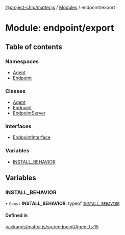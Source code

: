 [@project-chip/matter.js](../README.md) / [Modules](../modules.md) / endpoint/export

# Module: endpoint/export

## Table of contents

### Namespaces

- [Agent](endpoint_export.Agent.md)
- [Endpoint](endpoint_export.Endpoint.md)

### Classes

- [Agent](../classes/endpoint_export.Agent-1.md)
- [Endpoint](../classes/endpoint_export.Endpoint-1.md)
- [EndpointServer](../classes/endpoint_export.EndpointServer.md)

### Interfaces

- [EndpointInterface](../interfaces/endpoint_export.EndpointInterface.md)

### Variables

- [INSTALL\_BEHAVIOR](endpoint_export.md#install_behavior)

## Variables

### INSTALL\_BEHAVIOR

• `Const` **INSTALL\_BEHAVIOR**: typeof [`INSTALL_BEHAVIOR`](endpoint_export.md#install_behavior)

#### Defined in

[packages/matter.js/src/endpoint/Agent.ts:15](https://github.com/project-chip/matter.js/blob/c0d55745d5279e16fdfaa7d2c564daa31e19c627/packages/matter.js/src/endpoint/Agent.ts#L15)
